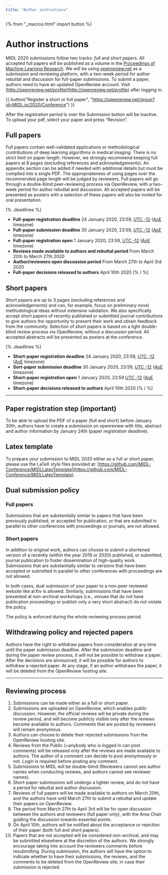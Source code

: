 ```yaml
---
title: "Author instructions"
---
```


{% from "_macros.html" import button %}


# Author instructions

MIDL 2020 submissions follow two tracks: *full* and *short* papers. All accepted full papers will be published as a volume in the [Proceedings of Machine Learning Research](http://proceedings.mlr.press/). We will be using [openreview.net](https://openreview.net) as a submission and reviewing platform, with a two-week period for author rebuttal and discussion for full-paper submissions. To submit a paper, authors need to have an updated OpenReview account. Visit [http://openreview.net/profile](http://openreview.net/profile) after logging in.

{{ button("Register a short or full paper", "https://openreview.net/group?id=MIDL.io/2020/Conference") }}

After the registration period is over the Submission button will be inactive. To upload your pdf, select your paper and press “Revision”.

## Full papers

Full papers contain well-validated applications or methodological contributions of deep learning algorithms in medical imaging. There is no strict limit on paper length. However, we strongly recommend keeping full papers at 8 pages (excluding references and acknowledgements). An appendix section can be added if needed with additional details but must be compiled into a single PDF. The appropriateness of using pages over the recommended page length will be judged by reviewers. Full papers will go through a double-blind peer-reviewing process via OpenReview, with a two-week period for author rebuttal and discussion. All accepted papers will be presented as posters with a selection of these papers will also be invited for oral presentation.

[% .deadlines %]
* **Full-paper registration deadline** 24 January 2020, 23:59, [UTC -12](https://www.timeanddate.com/time/map/) ([AoE](https://en.wikipedia.org/wiki/Anywhere_on_Earth) timezone)
* **Full-paper submission deadline** 30 January 2020, 23:59, [UTC -12](https://www.timeanddate.com/time/map/) ([AoE](https://en.wikipedia.org/wiki/Anywhere_on_Earth) timezone)
* **Full-paper registration open** 1 January 2020, 23:59, [UTC -12](https://www.timeanddate.com/time/map/) ([AoE](https://en.wikipedia.org/wiki/Anywhere_on_Earth) timezone)
* **Reviews made available to authors and rebuttal period** From March 20th to March 27th 2020
* **Author/reviewers open discussion period** From March 27th to April 3rd 2020
* **Full-paper decisions released to authors** April 10th 2020
[% / %]


## Short papers

Short papers are up to 3 pages (excluding references and acknowledgements) and can, for example, focus on preliminary novel methodological ideas without extensive validation. We also specifically accept short papers of recently published or submitted journal contributions to give authors the opportunity to present their work and obtain feedback from the community. Selection of short papers is based on a light double-blind review process via OpenReview, without a discussion period. All accepted abstracts will be presented as posters at the conference.

[% .deadlines %]
* **Short-paper registration deadline** 24 January 2020, 23:59, [UTC -12](https://www.timeanddate.com/time/map/) ([AoE](https://en.wikipedia.org/wiki/Anywhere_on_Earth) timezone)
* **Sort-paper submission deadline** 30 January 2020, 23:59, [UTC -12](https://www.timeanddate.com/time/map/) ([AoE](https://en.wikipedia.org/wiki/Anywhere_on_Earth) timezone)
* **Short-paper registration open** 1 January 2020, 23:59 [UTC -12](https://www.timeanddate.com/time/map/) ([AoE](https://en.wikipedia.org/wiki/Anywhere_on_Earth) timezone)
* **Short-paper decisions released to authors** April 10th 2020
[% / %]

---

## Paper registration step (important)

To be able to upload the PDF of a paper (full and short) before January 30th, authors have to create a submission on openreview with title, abstract and author information by January 24th (paper registration deadline).


## Latex template

To prepare your submission to MIDL 2020 either as a full or short paper, please use the LaTeX style files provided at:
[https://github.com/MIDL-Conference/MIDLLatexTemplate](https://github.com/MIDL-Conference/MIDLLatexTemplate).


## Dual submission policy
### Full papers

Submissions that are substantially similar to papers that have been previously published, or accepted for publication, or that are submitted in parallel to other conferences with proceedings or journals, are not allowed.

### Short papers

In addition to original work, authors can choose to submit a shortened version of a recently (within the year 2019 or 2020) published, or submitted, journal publication to foster dissemination of high-quality work. Submissions that are substantially similar to versions that have been accepted or submitted in parallel to other conferences with proceedings are not allowed.

In both cases, dual submission of your paper to a non-peer reviewed website like arXiv is allowed. Similarly, submissions that have been presented at non-archival workshops (i.e., venues that do not have publication proceedings or publish only a very short abstract) do not violate the policy.

The policy is enforced during the whole reviewing process period.


## Withdrawing policy and rejected papers
Authors have the right to withdraw papers from consideration at any time until the paper submission deadline. After the submission deadline and during the paper review process, it will not be possible to withdraw a paper. After the decisions are announced, it will be possible for authors to withdraw a rejected paper. At any stage, if an author withdraws the paper, it will be deleted from the OpenReview hosting site.

---

## Reviewing process
1. Submissions can be made either as a full or short paper.
1. Submissions are uploaded on OpenReview, which enables public discussion. However, the official reviews will be private during the review period, and will become publicly visible only after the reviews become available to authors. Comments that are posted by reviewers will remain anonymous.
1. Authors can choose to delete their rejected submissions from the OpenReview hosting site.
1. Reviews from the Public (=anybody who is logged in can post comments) will be released only after the reviews are made available to authors. The author of a comment can decide to post anonymously or not. Login is required before posting any comment.
1. Submissions to MIDL will be double-blind (Reviewers cannot see author names when conducting reviews, and authors cannot see reviewer names).
1. Short-paper submissions will undergo a lighter review, and do not have a period for rebuttal and author discussion.
1. Reviews of full papers will be made available to authors on March 20th, and the authors have until March 27th to submit a rebuttal and update their papers on OpenReview.
1. The period from March 27th  to April 3rd will be for open discussion between the authors and reviewers (full paper only), with the Area Chair guiding the discussion towards essential points.
1. On April 10th, authors will be notified about the acceptance or rejection of their paper (both full and short papers).
1. Papers that are not accepted will be considered non-archival, and may be submitted elsewhere at the discretion of the authors. We strongly encourage taking into account the reviewers comments before resubmitting. During submission, the authors will have the option to indicate whether to have their submissions, the reviews, and the comments to be deleted from the OpenReview site, in case their submission is rejected.
